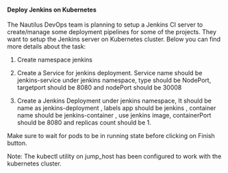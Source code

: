#### Deploy Jenkins on Kubernetes

The Nautilus DevOps team is planning to setup a Jenkins CI server to create/manage some deployment pipelines for some of the projects. They want to setup the Jenkins server on Kubernetes cluster. Below you can find more details about the task:


1) Create namespace jenkins

2) Create a Service for jenkins deployment. Service name should be jenkins-service under jenkins namespace, type should be NodePort, targetport should be 8080 and nodePort should be 30008

3) Create a Jenkins Deployment under jenkins namespace, It should be name as jenkins-deployment , labels app should be jenkins , container name should be jenkins-container , use jenkins image, containerPort should be 8080 and replicas count should be 1.

Make sure to wait for pods to be in running state before clicking on Finish button.

Note: The kubectl utility on jump_host has been configured to work with the kubernetes cluster.
